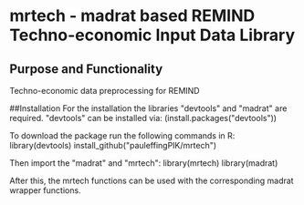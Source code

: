 # mrtech - madrat based REMIND Techno-economic Input Data Library

## Purpose and Functionality
Techno-economic data preprocessing for REMIND

##Installation
For the installation the libraries "devtools" and "madrat" are required.
"devtools" can be installed via:
(install.packages("devtools"))

To download the package run the following commands in R:
library(devtools)
install_github("pauleffingPIK/mrtech")

Then import the "madrat" and "mrtech":
library(mrtech)
library(madrat)

After this, the mrtech functions can be used with the corresponding madrat wrapper functions.
